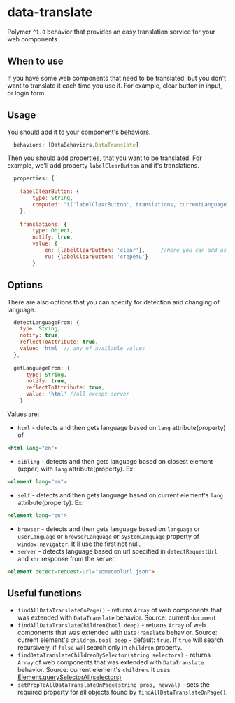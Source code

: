 # data-translate
Polymer `^1.0` behavior that provides an easy translation service for your web components

## When to use

If you have some web components that need to be translated, but you don't want to translate it each time you use it.
For example, clear button in input, or login form.

## Usage

You should add it to your component's behaviors.

```javascript
  behaviors: [DataBehaviors.DataTranslate]
  ```
  
Then you should add properties, that you want to be translated. For example, we'll add property `labelClearButton` and it's translations.

```javascript
  properties: {
  
    labelClearButton: {
        type: String,
        computed: "t('labelClearButton', translations, currentLanguage)"  //you have to specify name of property and 2 required arguments :translations, currentLanguage, which are required for notify changes events
    },
    
    translations: {
        type: Object,
        notify: true,
        value: {
            en: {labelClearButton: 'clear'},     //here you can add as many translations as you want
            ru: {labelClearButton: 'стереть'}
        }
  ```
## Options

There are also options that you can specify for detection and changing of language.

```javascript
  detectLanguageFrom: {
    type: String,
    notify: true,
    reflectToAttribute: true,
    value: 'html' // any of available values
  },
  
  getLanguageFrom: {
      type: String,
      notify: true,
      reflectToAttribute: true,
      value: 'html' //all except server
    }
   ```
Values are:
* `html` - detects and then gets language based on `lang` attribute(property) of
```html
<html lang="en">
```
* `sibling` - detects and then gets language based on closest element (upper) with `lang` attribute(property).  Ex:
```html
<element lang="en">
```
* `self` - detects and then gets language based on current element's `lang` attribute(property). Ex:
```html
<element lang="en">
```
* `browser` - detects and then gets language based on `language` or `userLanguage` or `browserLanguage` or `systemLanguage` property of `window.navigator`. It'll use the first not null.
* `server` - detects language based on url specified in `detectRequestUrl` and `xhr` response from the server.
```html
<element detect-request-url="somecoolurl.json">
```

## Useful functions

* `findAllDataTranslateOnPage()` - returns `Array` of web components that was extended with `DataTranslate` behavior. 
Source: current `document`
* `findAllDataTranslateChildren(bool deep)` - returns `Array` of web components that was extended with `DataTranslate` behavior.
Source: current element's `children`.
`bool deep` - default: `true`. If `true` will search recursively, if `false` will search only in `children` property.
* `findDataTranslateChildrenBySelector(string selectors)` - returns `Array` of web components that was extended with `DataTranslate` behavior. 
Source: current element's `children`. It uses [Element.querySelectorAll(selectors)](https://developer.mozilla.org/en-US/docs/Web/API/Element/querySelectorAll)
* `setPropToAllDataTranslateOnPage(string prop, newval)` - sets the required property for all objects found by `findAllDataTranslateOnPage()`.
